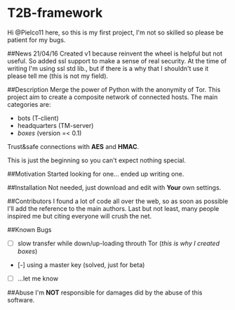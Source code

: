 # T2B-framework

Hi @Pielco11 here,
so this is my first project, I'm not so skilled so please be patient for my bugs.

##News 21/04/16
Created v1 because reinvent the wheel is helpful but not useful.
So added ssl support to make a sense of real security. At the time of writing I'm using ssl std lib., but if there is a why that I shouldn't use it please tell me (this is not my field).

##Description
Merge the power of Python with the anonymity of Tor.
This project aim to create a composite network of connected hosts. The main categories are:

 + bots (T-client)
 + headquarters (TM-server)
 + *boxes* (version =< 0.1)

Trust&safe connections with **AES** and **HMAC**.

This is just the beginning so you can't expect nothing special.

##Motivation
Started looking for one... ended up writing one.

##Installation
Not needed, just download and edit with **Your** own settings.

##Contributors
I found a lot of code all over the web, so as soon as possible I'll add the reference to the main authors.
Last but not least, many people inspired me but citing everyone will crush the net.

##Known Bugs
- [ ] slow transfer while down/up-loading throuth Tor (*this is why I created boxes*)
- [-] using a master key (solved, just for beta)
- [ ] ...let me know 

##Abuse
I'm **NOT** responsible for damages did by the abuse of this software.

